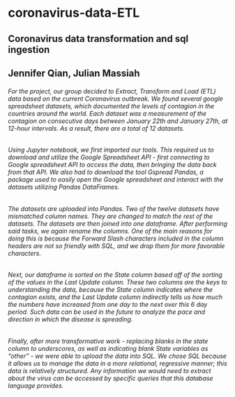 # coronavirus-data-ETL
## Coronavirus data transformation and sql ingestion
## Jennifer Qian, Julian Massiah
###### For the project, our group decided to Extract, Transform and Load (ETL) data based on the current Coronavirus outbreak. We found several google spreadsheet datasets, which documented the levels of contagion in the countries around the world. Each dataset was a measurement of the contagion on consecutive days between January 22th and January 27th, at 12-hour intervals. As a result, there are a total of 12 datasets.
###### Using Jupyter notebook, we first imported our tools. This required us to download and utilize the Google Spreadsheet API - first connecting to Google spreadsheet API to access the data, then bringing the data back from that API. We also had to download the tool Gspread Pandas, a package used to easily open the Google spreadsheet and interact with the datasets utilizing Pandas DataFrames.
###### The datasets are uploaded into Pandas. Two of the twelve datasets have mismatched column names. They are changed to match the rest of the datasets. The datasets are then joined into one dataframe. After performing said tasks, we again rename the columns. One of the main reasons for doing this is because the Forward Slash characters included in the column headers are not so friendly with SQL, and we drop them for more favorable characters.
###### Next, our dataframe is sorted on the State column based off of the sorting of the values in the Last Update column. These two columns are the keys to understanding the data, because the State column indicates where the contagion exists, and the Last Update column indirectly tells us how much the numbers have increased from one day to the next over this 6 day period. Such data can be used in the future to analyze the pace and direction in which the disease is spreading.
###### Finally, after more transformative work - replacing blanks in the state column to underscores, as well as indicating blank State variables as “other” - we were able to upload the data into SQL. We chose SQL because it allows us to manage the data in a more relational, regressive manner; this data is relatively structured. Any information we would need to extract about the virus can be accessed by specific queries that this database language provides.
